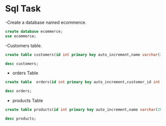 # **Sql Task**

-Create a database named ecommerce.

```sql
create database ecommerce;
use ecommerce;
```

-Customers table.

```sql
create table customers(id int primary key auto_increment,name varchar(20),email varchar(20),address varchar(50));

desc customers;
```

- orders Table

```sql
create table  orders(id int primary key auto_increment,customer_id int references customers(id),order_date date ,total_amount int)	;

desc orders;
```

- products Table

```sql
create table products(id int primary key auto_increment,name varchar(20),price int,description varchar(50));

desc products;
```

